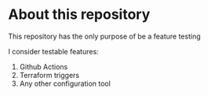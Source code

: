 # About this repository
This repository has the only purpose of be a feature testing

I consider testable features:
1. Github Actions
2. Terraform triggers
3. Any other configuration tool